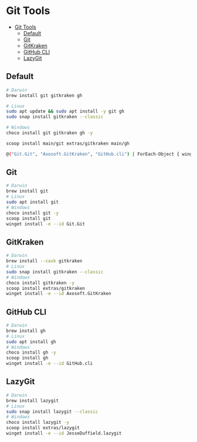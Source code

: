 # Git Tools

- [Git Tools](#git-tools)
  - [Default](#default)
  - [Git](#git)
  - [GitKraken](#gitkraken)
  - [GitHub CLI](#github-cli)
  - [LazyGit](#lazygit)

## Default

```bash
# Darwin
brew install git gitkraken gh

# Linux
sudo apt update && sudo apt install -y git gh
sudo snap install gitkraken --classic

# Windows
choco install git gitkraken gh -y

scoop install main/git extras/gitkraken main/gh

@("Git.Git", "Axosoft.GitKraken", "GitHub.cli") | ForEach-Object { winget install -e --id $_ }
```

## Git

```bash
# Darwin
brew install git
# Linux
sudo apt install git
# Windows
choco install git -y
scoop install git
winget install -e --id Git.Git
```

## GitKraken

```bash
# Darwin
brew install --cask gitkraken
# Linux
sudo snap install gitkraken --classic
# Windows
choco install gitkraken -y
scoop install extras/gitkraken
winget install -e --id Axosoft.GitKraken
```

## GitHub CLI

```bash
# Darwin
brew install gh
# Linux
sudo apt install gh
# Windows
choco install gh -y
scoop install gh
winget install -e --id GitHub.cli
```

## LazyGit

```bash
# Darwin
brew install lazygit
# Linux
sudo snap install lazygit --classic
# Windows
choco install lazygit -y
scoop install extras/lazygit
winget install -e --id JesseDuffield.lazygit
```
